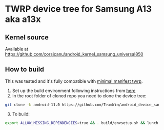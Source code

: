 # TWRP device tree for Samsung A13 aka a13x

## Kernel source 
Available at https://github.com/corsicanu/android_kernel_samsung_universal850

## How to build
This was tested and it's fully compatible with [minimal manifest twrp](https://github.com/minimal-manifest-twrp/platform_manifest_twrp_aosp).
1. Set up the build environment following instructions from [here](https://github.com/minimal-manifest-twrp/platform_manifest_twrp_aosp/blob/twrp-11/README.md#getting-started)
2. In the root folder of cloned repo you need to clone the device tree:
```bash
git clone -b android-11.0 https://github.com/TeamWin/android_device_samsung_a13x.git device/samsung/a13x
```
3. To build:
```bash
export ALLOW_MISSING_DEPENDENCIES=true && . build/envsetup.sh && lunch twrp_a13x-eng && mka recoveryimage -j128
```

